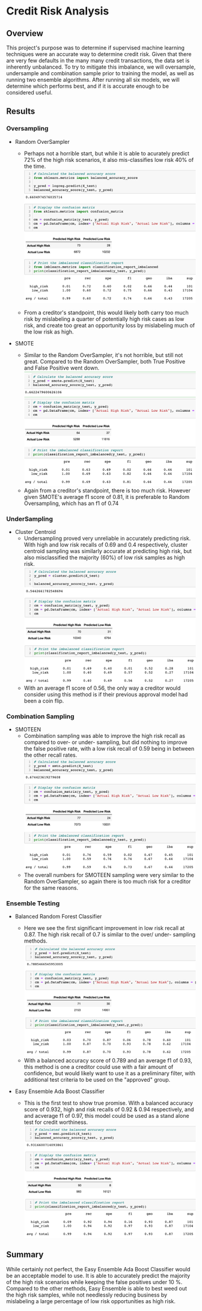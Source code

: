 # Credit Risk Analysis

## Overview
This project's purpose was to determine if supervised machine learning techniques were an accurate way to determine credit risk. Given that there are very few defaults in the many many credit transactions, the data set is inherently unbalanced. To try to mitigate this imbalance, we will oversample, undersample and combination sample prior to training the model, as well as running two ensemble algorithms. After running all six models, we will determine which performs best, and if it is accurate enough to be considered useful.
## Results
### Oversampling
* Random OverSampler
    * Perhaps not a horrible start, but while it is able to acurately predict 72% of the high risk scenarios, it also mis-classifies low risk 40% of the time.
<img src= "https://raw.githubusercontent.com/AlexisBurton/Src-images/master/17/ROSData.png"><br/>

    * From a creditor's standpoint, this would likely both carry too much risk by mislabeling a quarter of potentially high risk cases as low risk, and create too great an opportunity loss by mislabeling much of the low risk as high.
    
* SMOTE
    * Similar to the Random OverSampler, it's not horrible, but still not great. Compared to the Random OverSampler, both True Positive and False Positive went down. <img src= "https://raw.githubusercontent.com/AlexisBurton/Src-images/master/17/SMOTEData.png">
    * Again from a creditor's standpoint, there is too much risk. However given SMOTE's average f1 score of 0.81, it is preferable to Random Oversampling, which has an f1 of 0.74 
    
### UnderSampling
* Cluster Centroid
    * Undersampling proved very unreliable in accurately predicting risk. With high and low risk recalls of 0.69 and 0.4 respectively, cluster centroid sampling was similarly accurate at predicting high risk, but also misclassified the majority (60%) of low risk samples as high risk. <img src= "https://raw.githubusercontent.com/AlexisBurton/Src-images/master/17/CCData.png">
    * With an average f1 score of 0.56, the only way a creditor would consider using this method is if their previous approval model had been a coin flip.
    
### Combination Sampling
* SMOTEEN
    * Combination sampling was able to improve the high risk recall as compared to over- or under- sampling, but did nothing to improve the false positive rate, with a low risk recall of 0.59 being in between the other recall rates. <img src= "https://raw.githubusercontent.com/AlexisBurton/Src-images/master/17/SMOTEENData.png">
    * The overall numbers for SMOTEEN sampling were very similar to the Random OverSampler, so again there is too much risk for a creditor for the same reasons.

### Ensemble Testing
* Balanced Random Forest Classifier
    * Here we see the first significant improvement in low risk recall at 0.87. The high risk recall of 0.7 is similar to the over/ under- sampling methods. <img src= "https://raw.githubusercontent.com/AlexisBurton/Src-images/master/17/BRFData.png">
    * With a balanced accuracy score of 0.789 and an average f1 of 0.93, this method is one a creditor could use with a fair amount of confidence, but would likely want to use it as a preliminary filter, with additional test criteria to be used on the "approved" group.
    
* Easy Ensemble Ada Boost Classifier
    * This is the first test to show true promise. With a balanced accuracy score of 0.932, high and risk recalls of 0.92 & 0.94 respectively, and and acverage f1 of 0.97, this model could be used as a stand alone test for credit worthiness. <img src= "https://raw.githubusercontent.com/AlexisBurton/Src-images/master/17/EECData.png">


## Summary
While certainly not perfect, the Easy Ensemble Ada Boost Classifier would be an acceptable model to use. It is able to accurately predict the majority of the high risk scenarios while keeping the false positives under 10 %. Compared to the other methods, Easy Ensemble is able to best weed out the high risk samples, while not needlessly reducing business by mislabeling a large percentage of low risk opportunities as high risk.